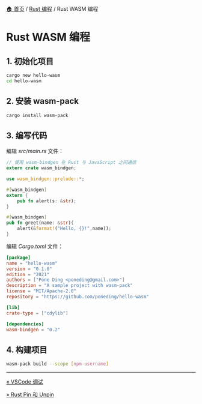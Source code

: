 [🏠 首页](../_index.md) / [Rust 编程](_index.md) / Rust WASM 编程

# Rust WASM 编程

## 1. 初始化项目

```bash
cargo new hello-wasm
cd hello-wasm
```

## 2. 安装 wasm-pack

```bash
cargo install wasm-pack
```

## 3. 编写代码

编辑 *src/main.rs* 文件：

```rust
// 使用 wasm-bindgen 在 Rust 与 JavaScript 之间通信
extern crate wasm_bindgen;

use wasm_bindgen::prelude::*;

#[wasm_bindgen]
extern {
    pub fn alert(s: &str);
}

#[wasm_bindgen]
pub fn greet(name: &str){
    alert(&format!("Hello, {}!",name));
}
```

编辑 *Cargo.toml* 文件：

```toml
[package]
name = "hello-wasm"
version = "0.1.0"
edition = "2021"
authors = ["Pone Ding <poneding@gmail.com>"]
description = "A sample project with wasm-pack"
license = "MIT/Apache-2.0"
repository = "https://github.com/poneding/hello-wasm"

[lib]
crate-type = ["cdylib"]

[dependencies]
wasm-bindgen = "0.2"
```

## 4. 构建项目

```bash
wasm-pack build --scope [npm-username]
```

---
[« VSCode 调试](03-vscode-debugging.md)

[» Rust Pin 和 Unpin](rust-pin-unpin.md)
